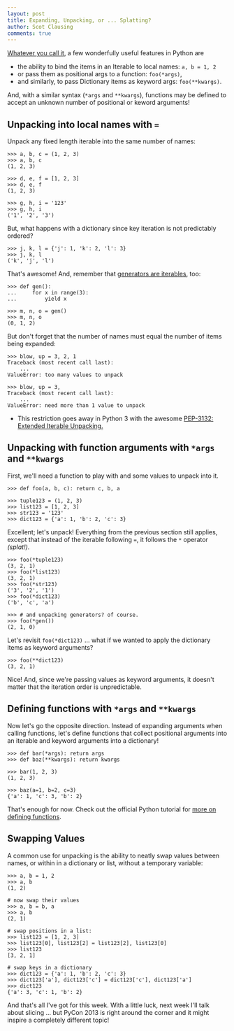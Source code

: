 ```yaml
---
layout: post
title: Expanding, Unpacking, or ... Splatting?
author: Scot Clausing
comments: true
---
```


[Whatever you call it](http://stackoverflow.com/questions/2322355/proper-name-for-python-operator), a few wonderfully
useful features in Python are

* the ability to bind the items in an Iterable to local names: `a, b = 1, 2`
* or pass them as positional args to a function: `foo(*args)`,
* and similarly, to pass Dictionary items as keyword args: `foo(**kwargs)`.

And, with a similar syntax (`*args` and `**kwargs`), functions may be defined to accept an unknown number of
positional or keword arguments!

Unpacking into local names with `=`
---

Unpack any fixed length iterable into the same number of names:

    >>> a, b, c = (1, 2, 3)
    >>> a, b, c
    (1, 2, 3)

    >>> d, e, f = [1, 2, 3]
    >>> d, e, f
    (1, 2, 3)

    >>> g, h, i = '123'
    >>> g, h, i
    ('1', '2', '3')

But, what happens with a dictionary since key iteration is not predictably ordered?

    >>> j, k, l = {'j': 1, 'k': 2, 'l': 3}
    >>> j, k, l
    ('k', 'j', 'l')

That's awesome! And, remember that [generators are iterables](http://pynash.org/2013/02/27/comprehensions-and-generators.html), too:

    >>> def gen():
    ...     for x in range(3):
    ...         yield x

    >>> m, n, o = gen()
    >>> m, n, o
    (0, 1, 2)

But don't forget that the number of names must equal the number of items being expanded:

    >>> blow, up = 3, 2, 1
    Traceback (most recent call last):
        ...
    ValueError: too many values to unpack

    >>> blow, up = 3,
    Traceback (most recent call last):
        ...
    ValueError: need more than 1 value to unpack

* This restriction goes away in Python 3 with the awesome [PEP-3132: Extended Iterable Unpacking.](http://www.python.org/dev/peps/pep-3132/)

Unpacking with function arguments with `*args` and `**kwargs`
---

First, we'll need a function to play with and some values to unpack into it.

    >>> def foo(a, b, c): return c, b, a

    >>> tuple123 = (1, 2, 3)
    >>> list123 = [1, 2, 3]
    >>> str123 = '123'
    >>> dict123 = {'a': 1, 'b': 2, 'c': 3}

Excellent; let's unpack! Everything from the previous section still applies, except that instead of the iterable
following `=`, it follows the `*` operator *(splat!)*.

    >>> foo(*tuple123)
    (3, 2, 1)
    >>> foo(*list123)
    (3, 2, 1)
    >>> foo(*str123)
    ('3', '2', '1')
    >>> foo(*dict123)
    ('b', 'c', 'a')

    >>> # and unpacking generators? of course.
    >>> foo(*gen())
    (2, 1, 0)

Let's revisit `foo(*dict123)` ... what if we wanted to apply the dictionary items as keyword arguments?

    >>> foo(**dict123)
    (3, 2, 1)

Nice! And, since we're passing values as keyword arguments, it doesn't matter that the iteration order is unpredictable.

Defining functions with `*args` and `**kwargs`
---

Now let's go the opposite direction. Instead of expanding arguments when calling functions, let's define functions
that collect positional arguments into an iterable and keyword arguments into a dictionary!

    >>> def bar(*args): return args
    >>> def baz(**kwargs): return kwargs

    >>> bar(1, 2, 3)
    (1, 2, 3)

    >>> baz(a=1, b=2, c=3)
    {'a': 1, 'c': 3, 'b': 2}

That's enough for now. Check out the official Python tutorial for [more on defining functions](http://docs.python.org/2/tutorial/controlflow.html#more-on-defining-functions).


Swapping Values
---

A common use for unpacking is the ability to neatly swap values between names, or within in a dictionary or list,
without a temporary variable:

    >>> a, b = 1, 2
    >>> a, b
    (1, 2)

    # now swap their values
    >>> a, b = b, a
    >>> a, b
    (2, 1)

    # swap positions in a list:
    >>> list123 = [1, 2, 3]
    >>> list123[0], list123[2] = list123[2], list123[0]
    >>> list123
    [3, 2, 1]

    # swap keys in a dictionary
    >>> dict123 = {'a': 1, 'b': 2, 'c': 3}
    >>> dict123['a'], dict123['c'] = dict123['c'], dict123['a']
    >>> dict123
    {'a': 3, 'c': 1, 'b': 2}

And that's all I've got for this week. With a little luck, next week I'll talk about slicing ... but PyCon 2013 is
right around the corner and it might inspire a completely different topic!
